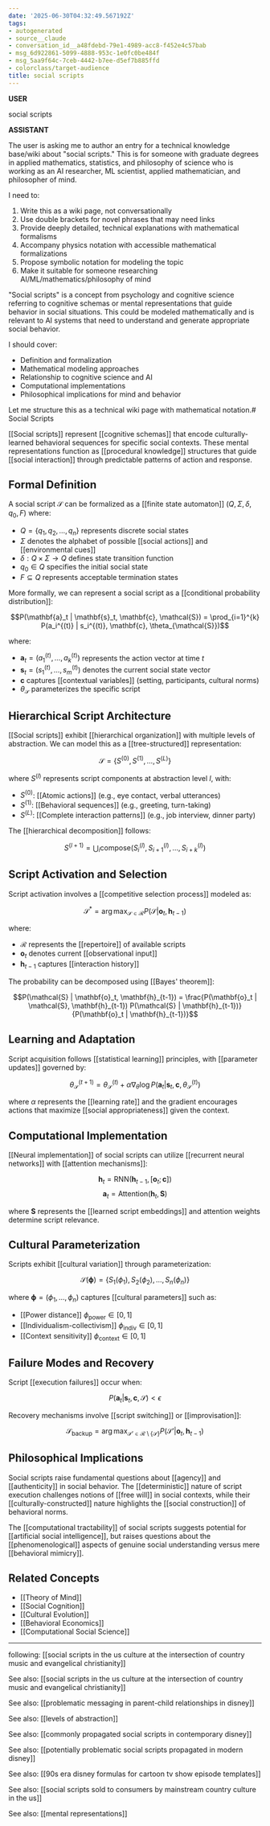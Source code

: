 ```yaml
---
date: '2025-06-30T04:32:49.567192Z'
tags:
- autogenerated
- source__claude
- conversation_id__a48fdebd-79e1-4989-acc8-f452e4c57bab
- msg_6d922861-5099-4888-953c-1e0fc0be484f
- msg_5aa9f64c-7ceb-4442-b7ee-d5ef7b885ffd
- colorclass/target-audience
title: social scripts
---
```


**USER**

social scripts


**ASSISTANT**

The user is asking me to author an entry for a technical knowledge base/wiki about "social scripts." This is for someone with graduate degrees in applied mathematics, statistics, and philosophy of science who is working as an AI researcher, ML scientist, applied mathematician, and philosopher of mind.

I need to:
1. Write this as a wiki page, not conversationally
2. Use double brackets for novel phrases that may need links
3. Provide deeply detailed, technical explanations with mathematical formalisms
4. Accompany physics notation with accessible mathematical formalizations
5. Propose symbolic notation for modeling the topic
6. Make it suitable for someone researching AI/ML/mathematics/philosophy of mind

"Social scripts" is a concept from psychology and cognitive science referring to cognitive schemas or mental representations that guide behavior in social situations. This could be modeled mathematically and is relevant to AI systems that need to understand and generate appropriate social behavior.

I should cover:
- Definition and formalization
- Mathematical modeling approaches
- Relationship to cognitive science and AI
- Computational implementations
- Philosophical implications for mind and behavior

Let me structure this as a technical wiki page with mathematical notation.# Social Scripts

[[Social scripts]] represent [[cognitive schemas]] that encode culturally-learned behavioral sequences for specific social contexts. These mental representations function as [[procedural knowledge]] structures that guide [[social interaction]] through predictable patterns of action and response.

## Formal Definition

A social script $\mathcal{S}$ can be formalized as a [[finite state automaton]] $(Q, \Sigma, \delta, q_0, F)$ where:

- $Q = \{q_1, q_2, \ldots, q_n\}$ represents discrete social states
- $\Sigma$ denotes the alphabet of possible [[social actions]] and [[environmental cues]]
- $\delta: Q \times \Sigma \rightarrow Q$ defines state transition function
- $q_0 \in Q$ specifies the initial social state
- $F \subseteq Q$ represents acceptable termination states

More formally, we can represent a social script as a [[conditional probability distribution]]:

$$P(\mathbf{a}_t | \mathbf{s}_t, \mathbf{c}, \mathcal{S}) = \prod_{i=1}^{k} P(a_i^{(t)} | s_i^{(t)}, \mathbf{c}, \theta_{\mathcal{S}})$$

where:
- $\mathbf{a}_t = (a_1^{(t)}, \ldots, a_k^{(t)})$ represents the action vector at time $t$
- $\mathbf{s}_t = (s_1^{(t)}, \ldots, s_m^{(t)})$ denotes the current social state vector
- $\mathbf{c}$ captures [[contextual variables]] (setting, participants, cultural norms)
- $\theta_{\mathcal{S}}$ parameterizes the specific script

## Hierarchical Script Architecture

[[Social scripts]] exhibit [[hierarchical organization]] with multiple levels of abstraction. We can model this as a [[tree-structured]] representation:

$$\mathcal{S} = \{S^{(0)}, S^{(1)}, \ldots, S^{(L)}\}$$

where $S^{(l)}$ represents script components at abstraction level $l$, with:

- $S^{(0)}$: [[Atomic actions]] (e.g., eye contact, verbal utterances)
- $S^{(1)}$: [[Behavioral sequences]] (e.g., greeting, turn-taking)
- $S^{(L)}$: [[Complete interaction patterns]] (e.g., job interview, dinner party)

The [[hierarchical decomposition]] follows:

$$S^{(l+1)} = \bigcup_{i} \text{compose}(S_i^{(l)}, S_{i+1}^{(l)}, \ldots, S_{i+k}^{(l)})$$

## Script Activation and Selection

Script activation involves a [[competitive selection process]] modeled as:

$$\mathcal{S}^* = \arg\max_{\mathcal{S} \in \mathcal{R}} P(\mathcal{S} | \mathbf{o}_t, \mathbf{h}_{t-1})$$

where:
- $\mathcal{R}$ represents the [[repertoire]] of available scripts
- $\mathbf{o}_t$ denotes current [[observational input]]
- $\mathbf{h}_{t-1}$ captures [[interaction history]]

The probability can be decomposed using [[Bayes' theorem]]:

$$P(\mathcal{S} | \mathbf{o}_t, \mathbf{h}_{t-1}) = \frac{P(\mathbf{o}_t | \mathcal{S}, \mathbf{h}_{t-1}) P(\mathcal{S} | \mathbf{h}_{t-1})}{P(\mathbf{o}_t | \mathbf{h}_{t-1})}$$

## Learning and Adaptation

Script acquisition follows [[statistical learning]] principles, with [[parameter updates]] governed by:

$$\theta_{\mathcal{S}}^{(t+1)} = \theta_{\mathcal{S}}^{(t)} + \alpha \nabla_{\theta} \log P(\mathbf{a}_t | \mathbf{s}_t, \mathbf{c}, \theta_{\mathcal{S}}^{(t)})$$

where $\alpha$ represents the [[learning rate]] and the gradient encourages actions that maximize [[social appropriateness]] given the context.

## Computational Implementation

[[Neural implementation]] of social scripts can utilize [[recurrent neural networks]] with [[attention mechanisms]]:

$$\mathbf{h}_t = \text{RNN}(\mathbf{h}_{t-1}, [\mathbf{o}_t; \mathbf{c}])$$
$$\mathbf{a}_t = \text{Attention}(\mathbf{h}_t, \mathbf{S})$$

where $\mathbf{S}$ represents the [[learned script embeddings]] and attention weights determine script relevance.

## Cultural Parameterization

Scripts exhibit [[cultural variation]] through parameterization:

$$\mathcal{S}(\boldsymbol{\phi}) = \{S_1(\phi_1), S_2(\phi_2), \ldots, S_n(\phi_n)\}$$

where $\boldsymbol{\phi} = (\phi_1, \ldots, \phi_n)$ captures [[cultural parameters]] such as:
- [[Power distance]] $\phi_{\text{power}} \in [0,1]$
- [[Individualism-collectivism]] $\phi_{\text{indiv}} \in [0,1]$
- [[Context sensitivity]] $\phi_{\text{context}} \in [0,1]$

## Failure Modes and Recovery

Script [[execution failures]] occur when:

$$P(\mathbf{a}_t | \mathbf{s}_t, \mathbf{c}, \mathcal{S}) < \epsilon$$

Recovery mechanisms involve [[script switching]] or [[improvisation]]:

$$\mathcal{S}_{\text{backup}} = \arg\max_{\mathcal{S}' \in \mathcal{R} \setminus \{\mathcal{S}\}} P(\mathcal{S}' | \mathbf{o}_t, \mathbf{h}_{t-1})$$

## Philosophical Implications

Social scripts raise fundamental questions about [[agency]] and [[authenticity]] in social behavior. The [[deterministic]] nature of script execution challenges notions of [[free will]] in social contexts, while their [[culturally-constructed]] nature highlights the [[social construction]] of behavioral norms.

The [[computational tractability]] of social scripts suggests potential for [[artificial social intelligence]], but raises questions about the [[phenomenological]] aspects of genuine social understanding versus mere [[behavioral mimicry]].

## Related Concepts

- [[Theory of Mind]]
- [[Social Cognition]]
- [[Cultural Evolution]]
- [[Behavioral Economics]]
- [[Computational Social Science]]


---


following: [[social scripts in the us culture at the intersection of country music and evangelical christianity]]

See also: [[social scripts in the us culture at the intersection of country music and evangelical christianity]]


See also: [[problematic messaging in parent-child relationships in disney]]


See also: [[levels of abstraction]]


See also: [[commonly propagated social scripts in contemporary disney]]


See also: [[potentially problematic social scripts propagated in modern disney]]


See also: [[90s era disney formulas for cartoon tv show episode templates]]


See also: [[social scripts sold to consumers by mainstream country culture in the us]]


See also: [[mental representations]]